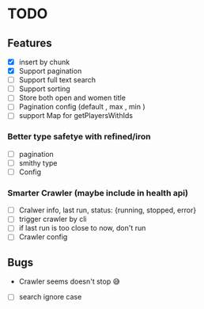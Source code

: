 # TODO

## Features

- [x] insert by chunk
- [x] Support pagination
- [ ] Support full text search
- [ ] Support sorting
- [ ] Store both open and women title
- [ ] Pagination config (default , max , min )
- [ ] support Map for getPlayersWithIds

### Better type safetye with refined/iron

- [ ] pagination
- [ ] smithy type
- [ ] Config

### Smarter Crawler (maybe include in health api)

- [ ] Cralwer info, last run, status: {running, stopped, error}
- [ ] trigger crawler by cli
- [ ] if last run is too close to now, don't run
- [ ] Crawler config

## Bugs

- Crawler seems doesn't stop :sweat_smile:
- [ ] search ignore case
